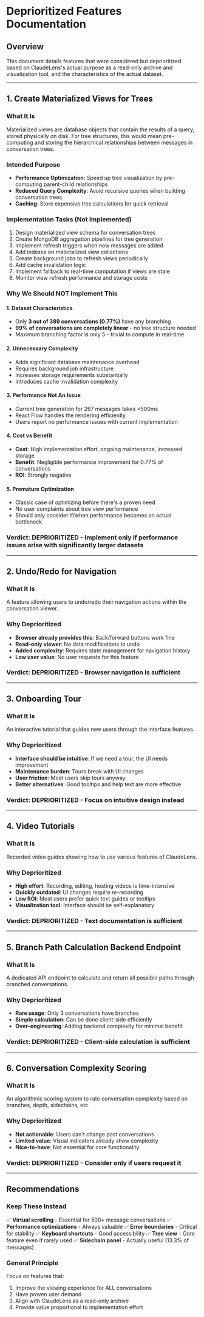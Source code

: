 # Deprioritized Features Documentation

## Overview
This document details features that were considered but deprioritized based on ClaudeLens's actual purpose as a read-only archive and visualization tool, and the characteristics of the actual dataset.

---

## 1. Create Materialized Views for Trees

### What It Is
Materialized views are database objects that contain the results of a query, stored physically on disk. For tree structures, this would mean pre-computing and storing the hierarchical relationships between messages in conversation trees.

### Intended Purpose
- **Performance Optimization**: Speed up tree visualization by pre-computing parent-child relationships
- **Reduced Query Complexity**: Avoid recursive queries when building conversation trees
- **Caching**: Store expensive tree calculations for quick retrieval

### Implementation Tasks (Not Implemented)
1. Design materialized view schema for conversation trees
2. Create MongoDB aggregation pipelines for tree generation
3. Implement refresh triggers when new messages are added
4. Add indexes on materialized view collections
5. Create background jobs to refresh views periodically
6. Add cache invalidation logic
7. Implement fallback to real-time computation if views are stale
8. Monitor view refresh performance and storage costs

### Why We Should NOT Implement This

#### 1. **Dataset Characteristics**
- Only **3 out of 389 conversations (0.77%)** have any branching
- **99% of conversations are completely linear** - no tree structure needed
- Maximum branching factor is only 5 - trivial to compute in real-time

#### 2. **Unnecessary Complexity**
- Adds significant database maintenance overhead
- Requires background job infrastructure
- Increases storage requirements substantially
- Introduces cache invalidation complexity

#### 3. **Performance Not An Issue**
- Current tree generation for 267 messages takes <500ms
- React Flow handles the rendering efficiently
- Users report no performance issues with current implementation

#### 4. **Cost vs Benefit**
- **Cost**: High implementation effort, ongoing maintenance, increased storage
- **Benefit**: Negligible performance improvement for 0.77% of conversations
- **ROI**: Strongly negative

#### 5. **Premature Optimization**
- Classic case of optimizing before there's a proven need
- No user complaints about tree view performance
- Should only consider if/when performance becomes an actual bottleneck

### Verdict: **DEPRIORITIZED** - Implement only if performance issues arise with significantly larger datasets

---

## 2. Undo/Redo for Navigation

### What It Is
A feature allowing users to undo/redo their navigation actions within the conversation viewer.

### Why Deprioritized
- **Browser already provides this**: Back/forward buttons work fine
- **Read-only viewer**: No data modifications to undo
- **Added complexity**: Requires state management for navigation history
- **Low user value**: No user requests for this feature

### Verdict: **DEPRIORITIZED** - Browser navigation is sufficient

---

## 3. Onboarding Tour

### What It Is
An interactive tutorial that guides new users through the interface features.

### Why Deprioritized
- **Interface should be intuitive**: If we need a tour, the UI needs improvement
- **Maintenance burden**: Tours break with UI changes
- **User friction**: Most users skip tours anyway
- **Better alternatives**: Good tooltips and help text are more effective

### Verdict: **DEPRIORITIZED** - Focus on intuitive design instead

---

## 4. Video Tutorials

### What It Is
Recorded video guides showing how to use various features of ClaudeLens.

### Why Deprioritized
- **High effort**: Recording, editing, hosting videos is time-intensive
- **Quickly outdated**: UI changes require re-recording
- **Low ROI**: Most users prefer quick text guides or tooltips
- **Visualization tool**: Interface should be self-explanatory

### Verdict: **DEPRIORITIZED** - Text documentation is sufficient

---

## 5. Branch Path Calculation Backend Endpoint

### What It Is
A dedicated API endpoint to calculate and return all possible paths through branched conversations.

### Why Deprioritized
- **Rare usage**: Only 3 conversations have branches
- **Simple calculation**: Can be done client-side efficiently
- **Over-engineering**: Adding backend complexity for minimal benefit

### Verdict: **DEPRIORITIZED** - Client-side calculation is sufficient

---

## 6. Conversation Complexity Scoring

### What It Is
An algorithmic scoring system to rate conversation complexity based on branches, depth, sidechains, etc.

### Why Deprioritized
- **Not actionable**: Users can't change past conversations
- **Limited value**: Visual indicators already show complexity
- **Nice-to-have**: Not essential for core functionality

### Verdict: **DEPRIORITIZED** - Consider only if users request it

---

## Recommendations

### Keep These Instead
✅ **Virtual scrolling** - Essential for 500+ message conversations
✅ **Performance optimizations** - Always valuable
✅ **Error boundaries** - Critical for stability
✅ **Keyboard shortcuts** - Good accessibility
✅ **Tree view** - Core feature even if rarely used
✅ **Sidechain panel** - Actually useful (13.3% of messages)

### General Principle
Focus on features that:
1. Improve the viewing experience for ALL conversations
2. Have proven user demand
3. Align with ClaudeLens as a read-only archive
4. Provide value proportional to implementation effort
